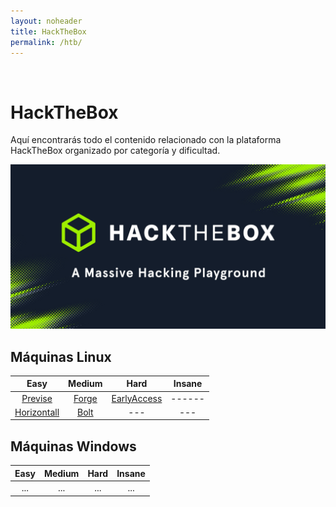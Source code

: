 ```yaml
---
layout: noheader
title: HackTheBox
permalink: /htb/
---
```


<br/>

# HackTheBox

Aquí encontrarás todo el contenido relacionado con la plataforma HackTheBox organizado por categoría y dificultad.

![HackTheBox](/assets/images/hackthebox/htb.jpg)


## Máquinas Linux

| Easy                            | Medium                          | Hard                            | Insane |
|:-------------------------------:|:-------------------------------:|:-------------------------------:|:------:|
| [Previse](/htb/previse)         | [Forge](/htb/forge)             | [EarlyAccess](/htb/earlyaccess) | ------ |
| [Horizontall](/htb/horizontall) | [Bolt](/htb/bolt)               | --- | --- |

## Máquinas Windows

| Easy | Medium | Hard | Insane |
|:----:|:------:|:----:|:------:|
| ... | ... | ... | ... |